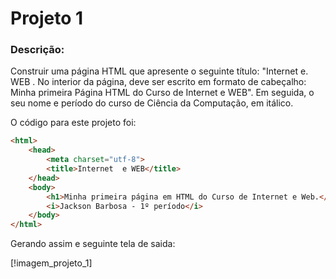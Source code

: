 # Projeto 1

### Descrição: 

Construir uma página HTML que apresente o seguinte título: "Internet  e. WEB . No interior da página, deve ser escrito em formato de cabeçalho: Minha primeira Página HTML do Curso de Internet e  WEB". Em seguida, o seu nome e período do curso de Ciência da Computação, em itálico.

O código para este projeto foi: 

```html
<html>
	<head>
		<meta charset="utf-8">
		<title>Internet  e WEB</title>
	</head>
	<body>
		<h1>Minha primeira página em HTML do Curso de Internet e Web.</h1>
		<i>Jackson Barbosa - 1º período</i>
	</body>
</html>
```

Gerando assim e seguinte tela de saida: 

[!imagem_projeto_1]
